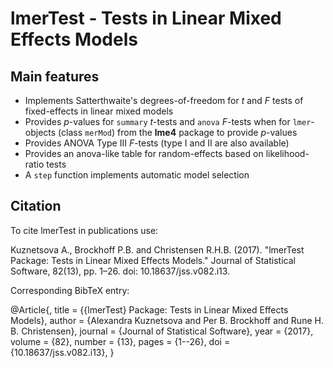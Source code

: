 # lmerTest - Tests in Linear Mixed Effects Models

## Main features

- Implements Satterthwaite's degrees-of-freedom for _t_ and _F_ tests of fixed-effects in linear mixed models
- Provides _p_-values for `summary` _t_-tests and `anova` _F_-tests when for `lmer`-objects (class `merMod`) from the **lme4** package to provide _p_-values
- Provides ANOVA Type III _F_-tests (type I and II are also available)
- Provides an anova-like table for random-effects based on likelihood-ratio tests
- A `step` function implements automatic model selection

## Citation

To cite lmerTest in publications use:

Kuznetsova A., Brockhoff P.B. and Christensen R.H.B. (2017). "lmerTest Package: Tests in Linear Mixed Effects Models." Journal of Statistical Software, 82(13), pp. 1–26. doi: 10.18637/jss.v082.i13.

Corresponding BibTeX entry:

  @Article{,
    title = {{lmerTest} Package: Tests in Linear Mixed Effects Models},
    author = {Alexandra Kuznetsova and Per B. Brockhoff and Rune H. B.
      Christensen},
    journal = {Journal of Statistical Software},
    year = {2017},
    volume = {82},
    number = {13},
    pages = {1--26},
    doi = {10.18637/jss.v082.i13},
  }


